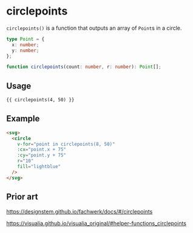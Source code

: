 # circlepoints

`circlepoints()` is a function that outputs an array of `Point`s in a circle.

```ts
type Point = {
  x: number;
  y: number;
};

function circlepoints(count: number, r: number): Point[];
```

## Usage

```md
{{ circlepoints(4, 50) }}
```

## Example

```md
<svg>
  <circle
    v-for="point in circlepoints(8, 50)"
    :cx="point.x + 75"
    :cy="point.y + 75"
    r="10"
    fill="lightblue"
  />
</svg>
```

## Prior art

https://designstem.github.io/fachwerk/docs/#/circlepoints

https://visualia.github.io/visualia_original/#helper-functions_circlepoints
